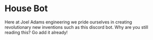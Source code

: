 # House Bot
Here at Joel Adams engineering we pride ourselves in creating revolutionary new 
inventions such as this discord bot. Why are you still reading this? Go add it 
already!
